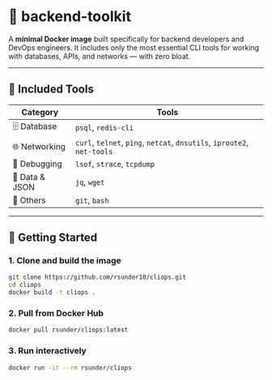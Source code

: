 # 🧰 backend-toolkit

A **minimal Docker image** built specifically for backend developers and DevOps engineers. It includes only the most essential CLI tools for working with databases, APIs, and networks — with zero bloat.

---

## 🔧 Included Tools

| Category         | Tools                                                                 |
|------------------|-----------------------------------------------------------------------|
| 🗄️  Database       | `psql`, `redis-cli`                                                  |
| 🌐 Networking     | `curl`, `telnet`, `ping`, `netcat`, `dnsutils`, `iproute2`, `net-tools` |
| 🐞 Debugging      | `lsof`, `strace`, `tcpdump`                                           |
| 🔀 Data & JSON    | `jq`, `wget`                                                         |
| 🔁 Others         | `git`, `bash`                                                         |

---

## 🚀 Getting Started

### 1. Clone and build the image

```bash
git clone https://github.com/rsunder10/cliops.git
cd cliops
docker build -t cliops .
```

### 2. Pull from Docker Hub

```bash
docker pull rsunder/cliops:latest
```

### 3. Run interactively

```bash
docker run -it --rm rsunder/cliops
```